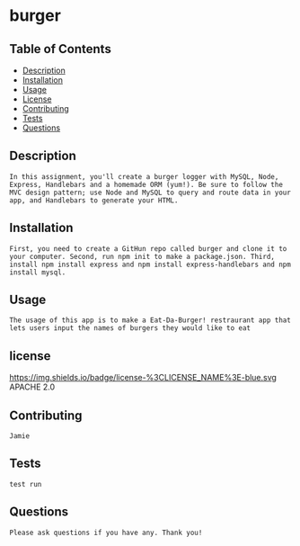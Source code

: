 # burger

  
## Table of Contents

- [Description](#description)
- [Installation](#installation)
- [Usage](#usage)
- [License](#license)
- [Contributing](#contributing)
- [Tests](#tests)
- [Questions](#questions)

## Description 
    In this assignment, you'll create a burger logger with MySQL, Node, Express, Handlebars and a homemade ORM (yum!). Be sure to follow the MVC design pattern; use Node and MySQL to query and route data in your app, and Handlebars to generate your HTML.


## Installation 
    First, you need to create a GitHun repo called burger and clone it to your computer. Second, run npm init to make a package.json. Third, install npm install express and npm install express-handlebars and npm install mysql. 

## Usage 
    The usage of this app is to make a Eat-Da-Burger! restraurant app that lets users input the names of burgers they would like to eat

## license 
https://img.shields.io/badge/license-%3CLICENSE_NAME%3E-blue.svg
    APACHE 2.0

## Contributing 
    Jamie

## Tests 
    test run
    
## Questions 
    Please ask questions if you have any. Thank you!

  
  

